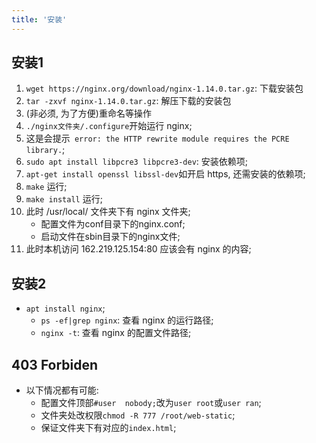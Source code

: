 ```yaml
---
title: '安装'
---
```


## 安装1
1. `wget https://nginx.org/download/nginx-1.14.0.tar.gz`: 下载安装包
2. `tar -zxvf nginx-1.14.0.tar.gz`: 解压下载的安装包
3. (非必须, 为了方便)重命名等操作
4. `./nginx文件夹/.configure`开始运行 nginx;
5. 这是会提示` error: the HTTP rewrite module requires the PCRE library.`;
6. `sudo apt install libpcre3 libpcre3-dev`: 安装依赖项;
7. `apt-get install openssl libssl-dev`如开启 https, 还需安装的依赖项;
8. `make` 运行;
9. `make install` 运行;
10. 此时 /usr/local/ 文件夹下有 nginx 文件夹;
    * 配置文件为conf目录下的nginx.conf;
    * 启动文件在sbin目录下的nginx文件;
11. 此时本机访问 162.219.125.154:80 应该会有 nginx 的内容;

## 安装2
* `apt install nginx`;
    * `ps -ef|grep nginx`: 查看 nginx 的运行路径;
    * `nginx -t`: 查看 nginx 的配置文件路径;



## 403 Forbiden
* 以下情况都有可能:
    * 配置文件顶部`#user  nobody;`改为`user root`或`user ran`;
    * 文件夹处改权限`chmod -R 777 /root/web-static`;
    * 保证文件夹下有对应的`index.html`;